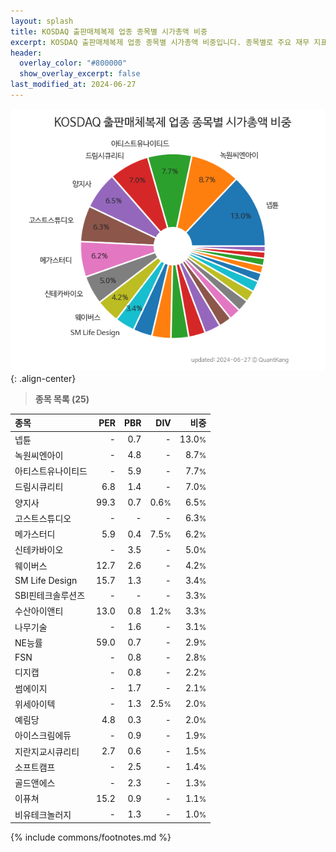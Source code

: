 ```yaml
---
layout: splash
title: KOSDAQ 출판매체복제 업종 종목별 시가총액 비중
excerpt: KOSDAQ 출판매체복제 업종 종목별 시가총액 비중입니다. 종목별로 주요 재무 지표를 함께 표시합니다.
header:
  overlay_color: "#800000"
  show_overlay_excerpt: false
last_modified_at: 2024-06-27
---
```



![KOSDAQ 출판매체복제 업종 종목별 시가총액 비중](/stats/sector/images/kosdaq_업종_출판매체복제_종목.png){: .align-center}


> **종목 목록 (25)**<a id="list"></a>

| **종목** | **PER** | **PBR** | **DIV** | **비중** |
| :------- | ------: | ------: | ------: | -------: |
| 넵튠 | - | 0.7 | - | 13.0<small>%</small> |
| 녹원씨엔아이 | - | 4.8 | - | 8.7<small>%</small> |
| 아티스트유나이티드 | - | 5.9 | - | 7.7<small>%</small> |
| 드림시큐리티 | 6.8 | 1.4 | - | 7.0<small>%</small> |
| 양지사 | 99.3 | 0.7 | 0.6<small>%</small> | 6.5<small>%</small> |
| 고스트스튜디오 | - | - | - | 6.3<small>%</small> |
| 메가스터디 | 5.9 | 0.4 | 7.5<small>%</small> | 6.2<small>%</small> |
| 신테카바이오 | - | 3.5 | - | 5.0<small>%</small> |
| 웨이버스 | 12.7 | 2.6 | - | 4.2<small>%</small> |
| SM Life Design | 15.7 | 1.3 | - | 3.4<small>%</small> |
| SBI핀테크솔루션즈 | - | - | - | 3.3<small>%</small> |
| 수산아이앤티 | 13.0 | 0.8 | 1.2<small>%</small> | 3.3<small>%</small> |
| 나무기술 | - | 1.6 | - | 3.1<small>%</small> |
| NE능률 | 59.0 | 0.7 | - | 2.9<small>%</small> |
| FSN | - | 0.8 | - | 2.8<small>%</small> |
| 디지캡 | - | 0.8 | - | 2.2<small>%</small> |
| 썸에이지 | - | 1.7 | - | 2.1<small>%</small> |
| 위세아이텍 | - | 1.3 | 2.5<small>%</small> | 2.0<small>%</small> |
| 예림당 | 4.8 | 0.3 | - | 2.0<small>%</small> |
| 아이스크림에듀 | - | 0.9 | - | 1.9<small>%</small> |
| 지란지교시큐리티 | 2.7 | 0.6 | - | 1.5<small>%</small> |
| 소프트캠프 | - | 2.5 | - | 1.4<small>%</small> |
| 골드앤에스 | - | 2.3 | - | 1.3<small>%</small> |
| 이퓨쳐 | 15.2 | 0.9 | - | 1.1<small>%</small> |
| 비유테크놀러지 | - | 1.3 | - | 1.0<small>%</small> |

{% include commons/footnotes.md %}